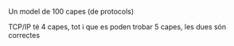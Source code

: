 Un model de 100 capes (de protocols)

TCP/IP té 4 capes, tot i que es poden trobar 5 capes, les dues són correctes

